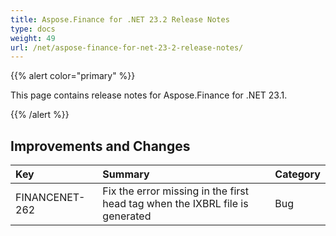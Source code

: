```yaml
---
title: Aspose.Finance for .NET 23.2 Release Notes
type: docs
weight: 49
url: /net/aspose-finance-for-net-23-2-release-notes/
---
```


{{% alert color="primary" %}}

This page contains release notes for Aspose.Finance for .NET 23.1.

{{% /alert %}}

## **Improvements and Changes**

|**Key**|**Summary**|**Category**|
| :- | :- | :- |
|FINANCENET-262|Fix the error missing in the first head tag when the IXBRL file is generated|Bug|

